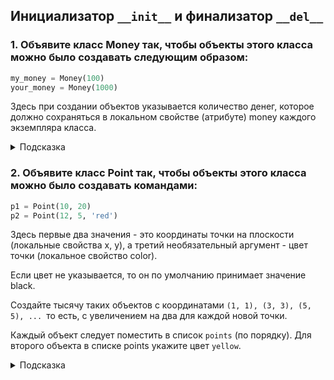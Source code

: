 ## Инициализатор `__init__` и финализатор `__del__`

### 1. Объявите класс Money так, чтобы объекты этого класса можно было создавать следующим образом:

```python
my_money = Money(100)
your_money = Money(1000)
```

Здесь при создании объектов указывается количество денег, которое должно сохраняться в локальном свойстве (атрибуте) money каждого экземпляра класса.


<details>
<summary>Подсказка</summary>

```python

class Money:
    def __init__(self, money):
        self.money = money
        

my_money = Money(100)
your_money = Money(1000)
```
</details>

### 2.  Объявите класс Point так, чтобы объекты этого класса можно было создавать командами:

```python
p1 = Point(10, 20)
p2 = Point(12, 5, 'red')
```

Здесь первые два значения - это координаты точки на плоскости (локальные свойства x, y), а третий необязательный аргумент - цвет точки (локальное свойство color).

Если цвет не указывается, то он по умолчанию принимает значение black.

Создайте тысячу таких объектов с координатами `(1, 1), (3, 3), (5, 5), ... `то есть, с увеличением на два для каждой новой точки. 

Каждый объект следует поместить в список `points` (по порядку). Для второго объекта в списке points укажите цвет `yellow`.


<details>
<summary>Подсказка</summary>

```python
class Point:
    
    def __init__(self, x,y, color = 'black'):
        self.x = x
        self.y = y
        self.color = color


points = []

for i in range(-1,1999,2):
    p = Point(i + 2, i + 2)
    points.append(p)
```
</details>


